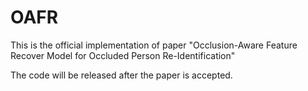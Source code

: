# OAFR
This is the official implementation of paper "Occlusion-Aware Feature Recover Model for Occluded Person Re-Identification"

The code will be released after the paper is accepted.
